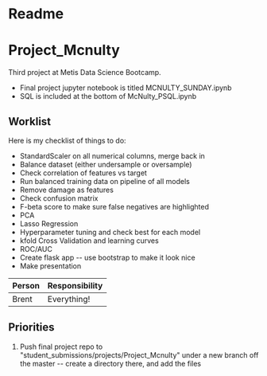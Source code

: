 # Readme

# Project_Mcnulty
Third project at Metis Data Science Bootcamp.

* Final project jupyter notebook is titled MCNULTY_SUNDAY.ipynb
* SQL is included at the bottom of McNulty_PSQL.ipynb

## Worklist
Here is my checklist of things to do:
* StandardScaler on all numerical columns, merge back in
* Balance dataset (either undersample or oversample)
* Check correlation of features vs target
* Run balanced training data on pipeline of all models
* Remove damage as features
* Check confusion matrix
* F-beta score to make sure false negatives are highlighted
* PCA
* Lasso Regression
* Hyperparameter tuning and check best for each model
* kfold Cross Validation and learning curves
* ROC/AUC
* Create flask app -- use bootstrap to make it look nice
* Make presentation

| Person | Responsibility |
| --- | --- |
| Brent | Everything! |

## Priorities

1. Push final project repo to "student_submissions/projects/Project_Mcnulty" under a new branch off the master -- create a directory there, and add the files
